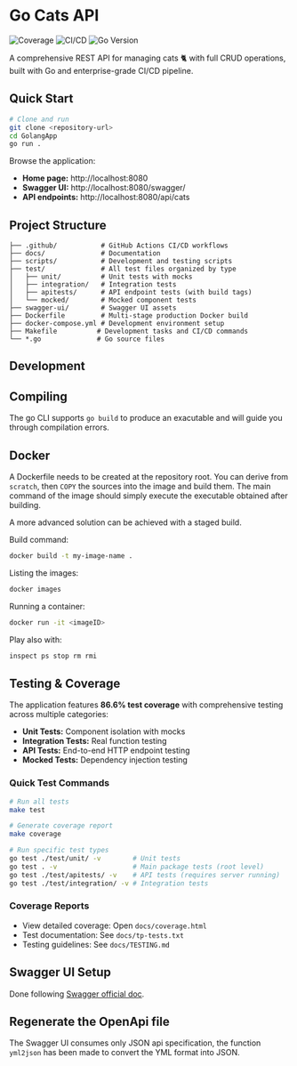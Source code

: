 # Go Cats API

![Coverage](https://img.shields.io/badge/Coverage-64.6%25-green)
![CI/CD](https://img.shields.io/badge/CI%2FCD-Passing-brightgreen)
![Go Version](https://img.shields.io/badge/Go-1.23-blue)

A comprehensive REST API for managing cats 🐈 with full CRUD operations, built with Go and enterprise-grade CI/CD pipeline.

## Quick Start

```bash
# Clone and run
git clone <repository-url>
cd GolangApp
go run .
```

Browse the application:

- **Home page:** http://localhost:8080
- **Swagger UI:** http://localhost:8080/swagger/
- **API endpoints:** http://localhost:8080/api/cats

## Project Structure

```text
├── .github/           # GitHub Actions CI/CD workflows
├── docs/              # Documentation
├── scripts/           # Development and testing scripts
├── test/              # All test files organized by type
│   ├── unit/          # Unit tests with mocks
│   ├── integration/   # Integration tests
│   ├── apitests/      # API endpoint tests (with build tags)
│   └── mocked/        # Mocked component tests
├── swagger-ui/        # Swagger UI assets
├── Dockerfile         # Multi-stage production Docker build
├── docker-compose.yml # Development environment setup
├── Makefile          # Development tasks and CI/CD commands
└── *.go              # Go source files
```

## Development

## Compiling

The go CLI supports `go build` to produce an exacutable and will guide you through compilation errors.

## Docker

A Dockerfile needs to be created at the repository root.
You can derive from `scratch`, then `COPY` the sources into the image and build them.
The main command of the image should simply execute the executable obtained after building.

A more advanced solution can be achieved with a staged build.

Build command:

```bash
docker build -t my-image-name .
```

Listing the images:

```bash
docker images
```

Running a container:

```bash
docker run -it <imageID>
```

Play also with:

```bash
inspect ps stop rm rmi
```

## Testing & Coverage

The application features **86.6% test coverage** with comprehensive testing across multiple categories:

- **Unit Tests:** Component isolation with mocks
- **Integration Tests:** Real function testing
- **API Tests:** End-to-end HTTP endpoint testing
- **Mocked Tests:** Dependency injection testing

### Quick Test Commands

```bash
# Run all tests
make test

# Generate coverage report
make coverage

# Run specific test types
go test ./test/unit/ -v        # Unit tests
go test . -v                   # Main package tests (root level)
go test ./test/apitests/ -v    # API tests (requires server running)
go test ./test/integration/ -v # Integration tests
```

### Coverage Reports

- View detailed coverage: Open `docs/coverage.html`
- Test documentation: See `docs/tp-tests.txt`
- Testing guidelines: See `docs/TESTING.md`

## Swagger UI Setup

Done following [Swagger official doc](https://github.com/swagger-api/swagger-ui/blob/master/docs/usage/installation.md#plain-old-htmlcssjs-standalone).

## Regenerate the OpenApi file

The Swagger UI consumes only JSON api specification, the function `yml2json` has been made to convert the YML format into JSON.
